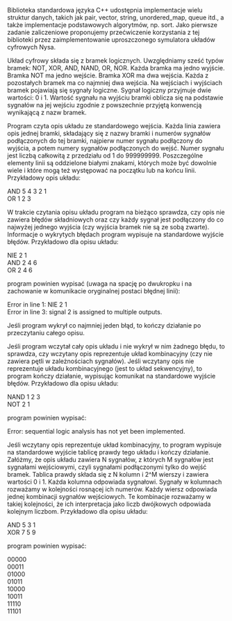 Biblioteka standardowa języka C++ udostępnia implementacje wielu struktur
danych, takich jak pair, vector, string, unordered_map, queue itd., a także
implementacje podstawowych algorytmów, np. sort. Jako pierwsze zadanie
zaliczeniowe proponujemy przećwiczenie korzystania z tej biblioteki przez
zaimplementowanie uproszczonego symulatora układów cyfrowych Nysa.

Układ cyfrowy składa się z bramek logicznych. Uwzględniamy sześć typów bramek:
NOT, XOR, AND, NAND, OR, NOR. Każda bramka ma jedno wyjście. Bramka NOT ma
jedno wejście. Bramka XOR ma dwa wejścia. Każda z pozostałych bramek ma co
najmniej dwa wejścia. Na wejściach i wyjściach bramek pojawiają się sygnały
logiczne. Sygnał logiczny przyjmuje dwie wartości: 0 i 1. Wartość sygnału na
wyjściu bramki oblicza się na podstawie sygnałów na jej wejściu zgodnie
z powszechnie przyjętą konwencją wynikającą z nazw bramek.

Program czyta opis układu ze standardowego wejścia. Każda linia zawiera opis
jednej bramki, składający się z nazwy bramki i numerów sygnałów podłączonych do
tej bramki, najpierw numer sygnału podłączony do wyjścia, a potem numery
sygnałów podłączonych do wejść. Numer sygnału jest liczbą całkowitą z przedziału
od 1 do 999999999. Poszczególne elementy linii są oddzielone białymi znakami,
których może być dowolnie wiele i które mogą też występować na początku lub na
końcu linii. Przykładowy opis układu:

AND 5 4 3 2 1  
OR 1 2 3

W trakcie czytania opisu układu program na bieżąco sprawdza, czy opis nie
zawiera błędów składniowych oraz czy każdy sygnał jest podłączony do co najwyżej
jednego wyjścia (czy wyjścia bramek nie są ze sobą zwarte). Informacje
o wykrytych błędach program wypisuje na standardowe wyjście błędów. Przykładowo
dla opisu układu:

NIE 2 1  
AND 2 4 6  
OR  2 4 6

program powinien wypisać (uwaga na spację po dwukropku i na zachowanie
w komunikacie oryginalnej postaci błędnej linii):

Error in line 1: NIE 2 1  
Error in line 3: signal 2 is assigned to multiple outputs.

Jeśli program wykrył co najmniej jeden błąd, to kończy działanie po przeczytaniu
całego opisu.

Jeśli program wczytał cały opis układu i nie wykrył w nim żadnego błędu, to
sprawdza, czy wczytany opis reprezentuje układ kombinacyjny (czy nie zawiera
pętli w zależnościach sygnałów). Jeśli wczytany opis nie reprezentuje układu
kombinacyjnego (jest to układ sekwencyjny), to program kończy działanie,
wypisując komunikat na standardowe wyjście błędów. Przykładowo dla opisu układu:

NAND 1 2 3  
NOT 2 1

program powinien wypisać:

Error: sequential logic analysis has not yet been implemented.

Jeśli wczytany opis reprezentuje układ kombinacyjny, to program wypisuje na
standardowe wyjście tablicę prawdy tego układu i kończy działanie. Załóżmy, że
opis układu zawiera N sygnałów, z których M sygnałów jest sygnałami wejściowymi,
czyli sygnałami podłączonymi tylko do wejść bramek. Tablica prawdy składa się
z N kolumn i 2^M wierszy i zawiera wartości 0 i 1. Każda kolumna odpowiada
sygnałowi. Sygnały w kolumnach rozważamy w kolejności rosnącej ich numerów.
Każdy wiersz odpowiada jednej kombinacji sygnałów wejściowych. Te kombinacje
rozważamy w takiej kolejności, że ich interpretacja jako liczb dwójkowych
odpowiada kolejnym liczbom. Przykładowo dla opisu układu:

AND 5 3 1  
XOR 7 5 9 

program powinien wypisać:

00000  
00011  
01000  
01011  
10000  
10011  
11110  
11101

